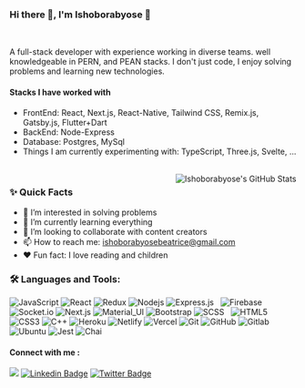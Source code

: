 ### Hi there 👋, I'm Ishoborabyose 👨‍

<br/>

<p>
A full-stack developer with experience working in diverse teams. well knowledgeable 
in PERN, and PEAN stacks. I don't just code, I enjoy solving problems and learning 
new technologies.</p>

#### Stacks I have worked with

- FrontEnd: React, Next.js, React-Native, Tailwind CSS, Remix.js, Gatsby.js, Flutter+Dart
- BackEnd: Node-Express
- Database: Postgres, MySql  
- Things I am currently experimenting with: TypeScript, Three.js, Svelte, ...
<br/>


  <img align="right" alt="Ishoborabyose's GitHub Stats" src="https://github-readme-stats.vercel.app/api?username=ishoborabyose&show_icons=true$hide_border=true" />
  
### ✨ Quick Facts

- 👀 I’m interested in solving problems
- 🌱 I’m currently learning everything
- 💞️ I’m looking to collaborate with content creators
- 📫 How to reach me: ishoborabyosebeatrice@gmail.com
- ❤ Fun fact: I love reading and children

<!-- - 📝 [Resume]) -->

### 🛠️ Languages and Tools:

![JavaScript](https://img.shields.io/badge/-JavaScript-black?style=flat-square&logo=javascript)
![React](https://img.shields.io/badge/-React-black?style=flat-square&logo=react)
![Redux](https://img.shields.io/badge/-Redux-black?style=flat-square&logo=Redux)
![Nodejs](https://img.shields.io/badge/-Nodejs-black?style=flat-square&logo=Node.js)
![Express.js](https://img.shields.io/badge/Express.js-000000?style=flat-square&logo=express&logoColor=white)
<img src="https://img.shields.io/badge/PostgreSQL-000000?style=flat-square&logo=postgresql&logoColor=white" alt="" />
<img src="https://img.shields.io/badge/MySQL-000000?style=flat-square&logo=mysql&logoColor=white" alt="" />
![Firebase](https://img.shields.io/badge/-Firebase-black?style=flat-square&logo=Firebase)
 <img src="https://img.shields.io/badge/Babel-000000?style=flat-square&logo=babel&logoColor=white" alt="" />
![Socket.io](https://img.shields.io/badge/-Socket-black?style=flat-square&logo=socket.io)
![Next.js](https://img.shields.io/badge/-Next-black?style=flat-square&logo=Next.js)
![Material_UI](https://img.shields.io/badge/-Material_UI-black?style=flat-square&logo=material-ui)
![Bootstrap](https://img.shields.io/badge/-Bootstrap-black?style=flat-square&logo=bootstrap)
![SCSS](https://img.shields.io/badge/-SCSS-black?style=flat-square&logo=SASS)
 <img src="https://img.shields.io/badge/Swagger-000000?style=flat-square&logo=Swagger&logoColor=white" alt="" />
 <img src="https://img.shields.io/badge/Tailwind_CSS-000?style=flat-square&logo=tailwind-css&logoColor=white" alt="" />
![HTML5](https://img.shields.io/badge/-HTML5-black?style=flat-square&logo=html5&logoColor=white)
![CSS3](https://img.shields.io/badge/-CSS3-black?style=flat-square&logo=css3)
![C++](https://img.shields.io/badge/-C++-black?style=flat-square&logo=c)
![Heroku](https://img.shields.io/badge/-Heroku-black?style=flat-square&logo=heroku)
![Netlify](https://img.shields.io/badge/-Netlify-black?style=flat-square&logo=netlify)
![Vercel](https://img.shields.io/badge/-Vercel-black?style=flat-square&logo=vercel)
![Git](https://img.shields.io/badge/-Git-black?style=flat-square&logo=git)
![GitHub](https://img.shields.io/badge/-GitHub-black?style=flat-square&logo=github)
![Gitlab](https://img.shields.io/badge/-Gitlab-black?style=flat-square&logo=gitlab)
![Ubuntu](https://img.shields.io/badge/-Ubuntu-black?style=flat-square&logo=ubuntu)
![Jest](https://img.shields.io/badge/-Jest-black?style=flat-square&logo=Jest)
![Chai](https://img.shields.io/badge/-Chai-black?style=flat-square&logo=Chai)
 <img src="	https://img.shields.io/badge/Mocha-000000?style=flat-square&logo=Mocha&logoColor=white" alt="" />
 <img src="https://img.shields.io/badge/flutter-000?style=flat-square&logo=flutter&logoColor=white" alt="" />
 <img src="https://img.shields.io/badge/dart-000?style=flat-square&logo=dart&logoColor=white" alt="" />

#### Connect with me : 
 <a href="https://www.codewars.com/users/IshoborabyoseBeatrice"> <img src="https://www.codewars.com/users/IshoborabyoseBeatrice/badges/micro" /></a>
[![Linkedin Badge](https://img.shields.io/badge/-Ishoborabyose-blue?style=flat-square&logo=Linkedin&logoColor=white&link=https://www.linkedin.com/in/ishoborabyose-beatrice/)](https://www.linkedin.com/in/ishoborabyose-beatrice/) [![Twitter Badge](https://img.shields.io/badge/-Ishoborabyose-blue?style=flat-square&logo=Twitter&logoColor=white&link=https://twitter.com/ishoborabyose)](https://twitter.com/ishoborabyose)



